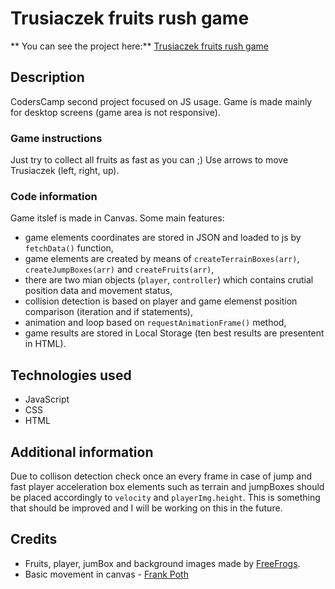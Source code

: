 # Trusiaczek fruits rush game
** You can see the project here:** [Trusiaczek fruits rush game]()

## Description
CodersCamp second project focused on JS usage.
Game is made mainly for desktop screens (game area is not responsive).

### Game instructions
Just try to collect all fruits as fast as you can ;)
Use arrows to move Trusiaczek (left, right, up).

### Code information
Game itslef is made in Canvas. Some main features:
* game elements coordinates are stored in JSON and loaded to js by `fetchData()` function,
* game elements are created by means of `createTerrainBoxes(arr)`, `createJumpBoxes(arr)` and `createFruits(arr)`,
* there are two mian objects (`player`, `controller`) which contains crutial position data and movement status,
* collision detection is based on player and game elemenst position comparison (iteration and if statements),
* animation and loop based on `requestAnimationFrame()` method,
* game results are stored in Local Storage (ten best results are presentent in HTML).

## Technologies used
* JavaScript
* CSS
* HTML

## Additional information
Due to collison detection check once an every frame in case of jump and fast player acceleration box elements such as terrain and jumpBoxes should be placed accordingly to `velocity` and `playerImg.height`. This is something that should be improved and I will be working on this in the future.

## Credits
* Fruits, player, jumBox and background images made by [FreeFrogs](https://github.com/freefrogs).
* Basic movement in canvas - [Frank Poth](https://github.com/frankarendpoth/frankarendpoth.github.io/blob/master/content/pop-vlog/javascript/2017/009-control/control.js)
